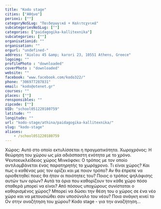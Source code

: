 ```yaml
---
title: "Kodo stage"
cities: ["Αθήνα"]
perioxi: [""]
categoryNoSLug: "Παιδαγωγικά + Καλιτεχνικά"
subcategoriesNoSLug: [""]
categories: ["paidagogika-kallitexnika"]
subcategories: [""]
organisationid: ""
organisation: ""
orgurl: "undefined-"
address: "Aiolou 45 &amp; karori 23, 10551 Athens, Greece"
logoimg: ""
profilePhoto : "downloaded"
coverPhoto : "downloaded"
website: ""
facebook: "www.facebook.com/kodo322/"
phone: "306977287831"
email: "kodo@otenet.gr"
courses: ""
places: [""]
rensponsibles: ""
zipcode: [""]
UID: "school051220180759"
latitude: ""
longitude: ""
url: "kodo-stage/athina/paidagogika-kallitexnika/"
slug: "kodo-stage"
aliases:
    - /school051220180759
---
```





Χώρος: Αυτό στο οποίο εκτυλίσσεται η πραγματικότητα. Χωροχρόνος: Η θεώρηση του χώρου ως μία αδιάσπαστη ενότητα με το χρόνο. Ψευτοευκλείδειος χώρος Μινκόφσκι: Ο τρόπος με τον οποίο αντιλαμβάνεται ένας παρατηρητής το χωρόχρονο. Τι είναι χώρος? Και πως ο καθένας μας τον ορίζει και με ποιον τρόπο? Αν θα έπρεπε να οριοθετηθεί ποιες θα ήταν οι ποιότητες του? Ποιος ο τρόπος ψηλάφισης αυτών των ορίων? Αυτά τα όρια που καθορίζουν τον κάθε χώρο πόσο σταθερά μπορεί να είναι? Από πόσους υποχώρους συνίσταται ο καθορισμένος χώρος? Μπορεί να δώσει την θέση του ο χώρος σε ένα νέο χώρο και να μετουσιώθει σαν υποσύνολο του νέου? Ποια ανάγκη κινεί το Ον στην αναζήτηση του χώρου? Kodo stage - για την αναζήτηση...